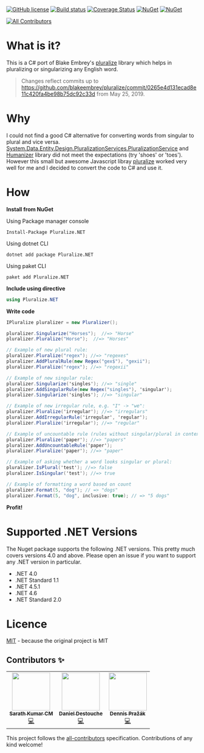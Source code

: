 [![GitHub license](https://img.shields.io/github/license/sarathkcm/Pluralize.NET.svg)](https://github.com/sarathkcm/Pluralize.NET/blob/master/LICENCE) [![Build status](https://ci.appveyor.com/api/projects/status/orkh8wfdq6rk3pyo?svg=true)](https://ci.appveyor.com/project/sarathkcm/pluralize-net)  [![Coverage Status](https://coveralls.io/repos/github/sarathkcm/Pluralize.NET/badge.svg?branch=master&v=1)](https://coveralls.io/github/sarathkcm/Pluralize.NET?branch=master) 
[![NuGet](https://img.shields.io/nuget/v/Pluralize.NET.svg)](https://www.nuget.org/packages/Pluralize.NET/)
[![NuGet](https://img.shields.io/nuget/dt/Pluralize.NET.svg)](https://www.nuget.org/packages/Pluralize.NET/)
<!-- ALL-CONTRIBUTORS-BADGE:START - Do not remove or modify this section -->
[![All Contributors](https://img.shields.io/badge/all_contributors-3-orange.svg?style=flat-square)](#contributors-)
<!-- ALL-CONTRIBUTORS-BADGE:END -->


# What is it?
This is a C# port of Blake Embrey's [pluralize](https://github.com/blakeembrey/pluralize) library which helps in pluralizing or singularizing any English word. 

> Changes reflect commits up to https://github.com/blakeembrey/pluralize/commit/0265e4d131ecad8e11c420fa4be98b75dc92c33d from May 25, 2019.
# Why
I could not find a good C# alternative for converting words from singular to plural and vice versa. [System.Data.Entity.Design.PluralizationServices.PluralizationService](https://msdn.microsoft.com/en-us/library/system.data.entity.design.pluralizationservices.pluralizationservice(v=vs.110).aspx) and [Humanizer](http://humanizr.net/) library did not meet the expectations (try 'shoes' or 'toes'). However this small but awesome Javascript libray [pluralize](https://github.com/blakeembrey/pluralize) worked very well for me and I decided to convert the code to C# and use it.
# How
**Install from NuGet**

Using Package manager console
```
Install-Package Pluralize.NET
```

Using dotnet CLI
```
dotnet add package Pluralize.NET
```

Using paket CLI
```
paket add Pluralize.NET
```

**Include using directive**
```C#
using Pluralize.NET
```
**Write code**
```C#
IPluralize pluralizer = new Pluralizer();

pluralizer.Singularize("Horses");  //=> "Horse"
pluralizer.Pluralize("Horse");  //=> "Horses"

// Example of new plural rule:
pluralizer.Pluralize("regex"); //=> "regexes"
pluralizer.AddPluralRule(new Regex("gex$"), "gexii");
pluralizer.Pluralize("regex"); //=> "regexii"

// Example of new singular rule:
pluralizer.Singularize('singles'); //=> "single"
pluralizer.AddSingularRule(new Regex("singles"), 'singular');
pluralizer.Singularize('singles'); //=> "singular"

// Example of new irregular rule, e.g. "I" -> "we":
pluralizer.Pluralize('irregular'); //=> "irregulars"
pluralizer.AddIrregularRule('irregular', 'regular');
pluralizer.Pluralize('irregular'); //=> "regular"

// Example of uncountable rule (rules without singular/plural in context):
pluralizer.Pluralize('paper'); //=> "papers"
pluralizer.AddUncountableRule('paper');
pluralizer.Pluralize('paper'); //=> "paper"

// Example of asking whether a word looks singular or plural:
pluralizer.IsPlural('test'); //=> false
pluralizer.IsSingular('test'); //=> true

// Example of formatting a word based on count
pluralizer.Format(5, "dog"); // => "dogs"
pluralizer.Format(5, "dog", inclusive: true); // => "5 dogs"
```

**Profit!**

# Supported .NET Versions
The Nuget package supports the following .NET versions. This pretty much covers versions 4.0 and above. Please open an issue if you want to support any .NET version in particular.

* .NET 4.0
* .NET Standard 1.1
* .NET 4.5.1
* .NET 4.6
* .NET Standard 2.0

# Licence
[MIT](https://github.com/sarathkcm/Pluralize.NET/blob/master/LICENCE) - because the original project is MIT

## Contributors ✨

<!-- ALL-CONTRIBUTORS-LIST:START - Do not remove or modify this section -->
<!-- prettier-ignore-start -->
<!-- markdownlint-disable -->
<table>
  <tr>
    <td align="center"><a href="https://github.com/sarathkcm"><img src="https://avatars0.githubusercontent.com/u/14143311?v=4" width="100px;" alt=""/><br /><sub><b>Sarath Kumar CM</b></sub></a><br /><a href="https://github.com/Sarath KCM/Pluralize.NET/commits?author=sarathkcm" title="Code">💻</a></td>
    <td align="center"><a href="https://www.linkedin.com/in/daniel-destouche/"><img src="https://avatars3.githubusercontent.com/u/2773690?v=4" width="100px;" alt=""/><br /><sub><b>Daniel Destouche</b></sub></a><br /><a href="https://github.com/Sarath KCM/Pluralize.NET/commits?author=ghost1face" title="Code">💻</a></td>
    <td align="center"><a href="https://sorashi.github.io"><img src="https://avatars0.githubusercontent.com/u/6270283?v=4" width="100px;" alt=""/><br /><sub><b>Dennis Pražák</b></sub></a><br /><a href="https://github.com/Sarath KCM/Pluralize.NET/commits?author=sorashi" title="Code">💻</a></td>
  </tr>
</table>

<!-- markdownlint-enable -->
<!-- prettier-ignore-end -->
<!-- ALL-CONTRIBUTORS-LIST:END -->

This project follows the [all-contributors](https://github.com/all-contributors/all-contributors) specification. Contributions of any kind welcome!